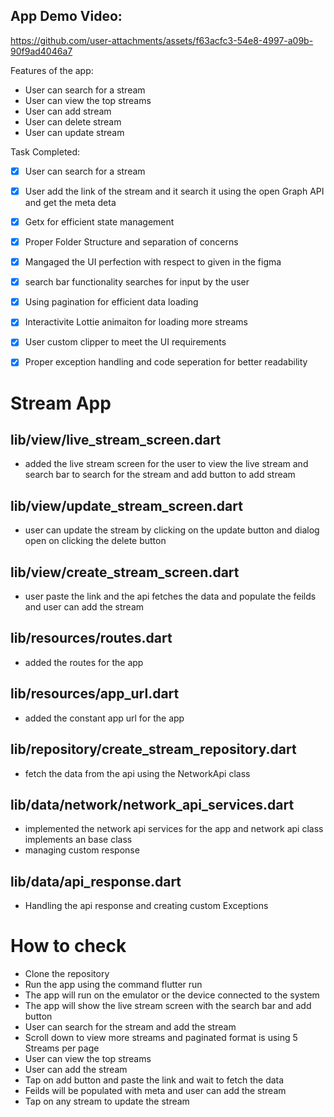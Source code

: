 <!-- create readme for fucntionality of my app -->
## App Demo Video:  

https://github.com/user-attachments/assets/f63acfc3-54e8-4997-a09b-90f9ad4046a7  

Features of the app:
- User can search for a stream 
- User can view the top streams
- User can add stream
- User can delete stream
- User can update stream

Task Completed:
- [x] User can search for a stream
- [x] User add the link of the stream and it search it using the open Graph API and get the meta deta
- [x] Getx for efficient state management
- [x] Proper Folder Structure and separation of concerns
- [x] Mangaged the UI perfection with respect to given in the figma
- [x] search bar functionality searches for input by the user
- [x] Using pagination for efficient data loading
- [x] Interactivite Lottie animaiton for loading more streams
- [x] User custom clipper to meet the UI requirements
- [x] Proper exception handling and code seperation for better readability



# Stream App

## lib/view/live_stream_screen.dart
- added the live stream screen for the user to view the live stream and search bar to search for the stream and add button to add stream

## lib/view/update_stream_screen.dart
- user can update the stream by clicking on the update button and dialog open on clicking the delete button 

## lib/view/create_stream_screen.dart
- user paste the link and the api fetches the data and populate the feilds and user can add the stream

## lib/resources/routes.dart
- added the routes for the app

## lib/resources/app_url.dart
- added the constant app url for the app

## lib/repository/create_stream_repository.dart
- fetch the data from the api using the NetworkApi class 

## lib/data/network/network_api_services.dart
- implemented the network api services for the app and network api class implements an base class
- managing custom response 

## lib/data/api_response.dart
- Handling the api response and creating custom Exceptions



# How to check
- Clone the repository
- Run the app using the command flutter run
- The app will run on the emulator or the device connected to the system
- The app will show the live stream screen with the search bar and add button
- User can search for the stream and add the stream
- Scroll down to view more streams and paginated format is using 5 Streams per page
- User can view the top streams
- User can add the stream
- Tap on add button and paste the link and wait to fetch the data
- Feilds will be populated with meta and user can add the stream
- Tap on any stream to update the stream



